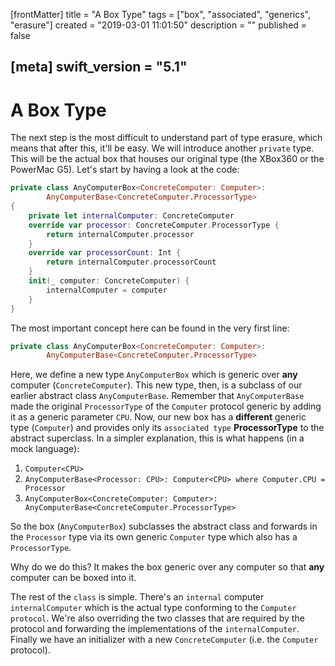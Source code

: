 [frontMatter]
title = "A Box Type"
tags = ["box", "associated", "generics", "erasure"]
created = "2019-03-01 11:01:50"
description = ""
published = false

[meta]
swift_version = "5.1"
---

# A Box Type

The next step is the most difficult to understand part of type erasure,
which means that after this, it\'ll be easy. We will introduce another
`private` type. This will be the actual box that houses our original
type (the XBox360 or the PowerMac G5). Let\'s start by having a look at
the code:

``` Swift
private class AnyComputerBox<ConcreteComputer: Computer>: 
        AnyComputerBase<ConcreteComputer.ProcessorType> 
{
    private let internalComputer: ConcreteComputer
    override var processor: ConcreteComputer.ProcessorType {
        return internalComputer.processor
    }
    override var processorCount: Int {
        return internalComputer.processorCount
    }
    init(_ computer: ConcreteComputer) {
        internalComputer = computer
    }
}
```

The most important concept here can be found in the very first line:

``` Swift
private class AnyComputerBox<ConcreteComputer: Computer>: 
        AnyComputerBase<ConcreteComputer.ProcessorType>
```

Here, we define a new type `AnyComputerBox` which is generic over
**any** computer (`ConcreteComputer`). This new type, then, is a
subclass of our earlier abstract class `AnyComputerBase`. Remember that
`AnyComputerBase` made the original `ProcessorType` of the `Computer`
protocol generic by adding it as a generic parameter `CPU`. Now, our new
box has a **different** generic type (`Computer`) and provides only its
`associated type` **ProcessorType** to the abstract superclass. In a
simpler explanation, this is what happens (in a mock language):

1.  `Computer<CPU>`
2.  `AnyComputerBase<Processor: CPU>: Computer<CPU> where Computer.CPU = Processor`
3.  `AnyComputerBox<ConcreteComputer: Computer>: AnyComputerBase<ConcreteComputer.ProcessorType>`

So the box (`AnyComputerBox`) subclasses the abstract class and forwards
in the `Processor` type via its own generic `Computer` type which also
has a `ProcessorType`.

Why do we do this? It makes the box generic over any computer so that
**any** computer can be boxed into it.

The rest of the `class` is simple. There\'s an `internal` computer
`internalComputer` which is the actual type conforming to the `Computer`
`protocol`. We\'re also overriding the two classes that are required by
the protocol and forwarding the implementations of the
`internalComputer`. Finally we have an initializer with a new
`ConcreteComputer` (i.e. the `Computer` protocol).

